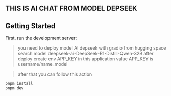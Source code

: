 ## THIS IS AI CHAT FROM MODEL DEPSEEK

## Getting Started


First, run the development server:

> you need to deploy model AI depseek with gradio from hugging space
> search model deepseek-ai-DeepSeek-R1-Distill-Qwen-32B
> after deploy create env APP_KEY in this application
> value APP_KEY is username/name_model

> after that you can follow this action
```bash
pnpm install
pnpm dev

```
